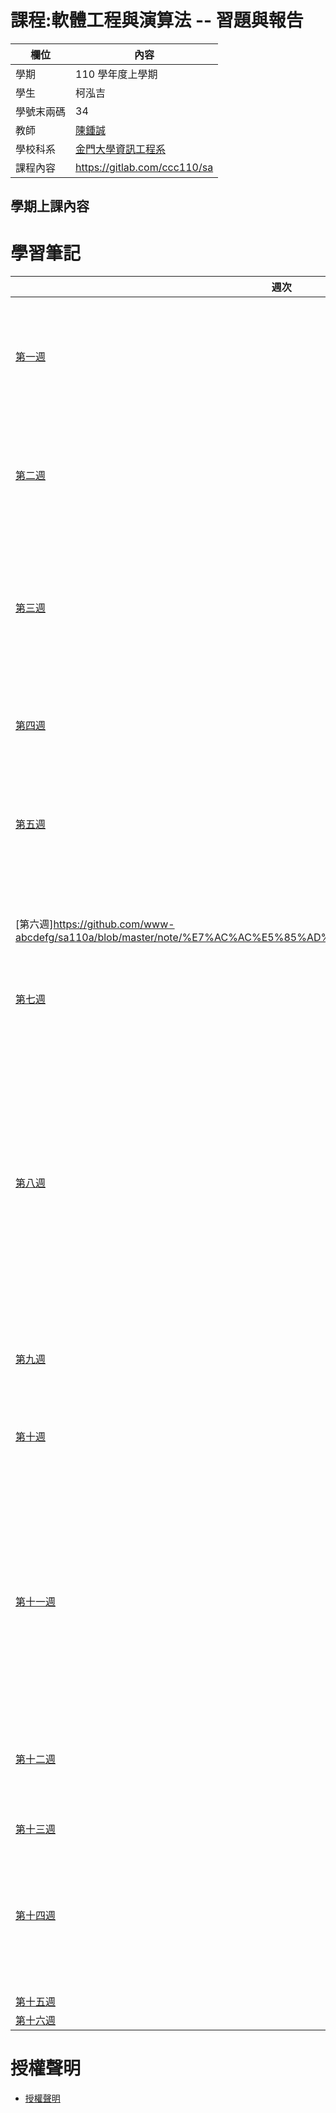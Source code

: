 # 課程:軟體工程與演算法 -- 習題與報告

欄位 | 內容
-----|--------
學期 | 110 學年度上學期
學生 |  柯泓吉
學號末兩碼 | 34
教師 | [陳鍾誠](https://www.nqu.edu.tw/educsie/index.php?act=blog&code=list&ids=4)
學校科系 | [金門大學資訊工程系](https://www.nqu.edu.tw/educsie/index.php)
課程內容 | https://gitlab.com/ccc110/sa

## 學期上課內容
# 學習筆記
週次 | 日期 | 內容
---- | ---- | ----
[第一週](https://github.com/www-abcdefg/sa110a/blob/master/note/%E7%AC%AC%E4%B8%80%E9%80%B1%E7%AD%86%E8%A8%98.md) | 20210225 | 軟體工程<br>  演算法<br>  作業系統<br>  Big-O<br>  瀑布模型<br>  設置SSH-key<br>  參考資料 <br>
[第二週](https://github.com/www-abcdefg/sa110a/blob/master/note/%E7%AC%AC%E4%BA%8C%E9%80%B1%E7%AD%86%E8%A8%98.md) | 20210304 | 紅黑樹<br> 巴斯卡三角形<br> 費氏數列<br> Float和Double<br> TDD & BDD<br> 參考資料<br>
[第三週](https://github.com/www-abcdefg/sa110a/blob/master/note/%E7%AC%AC%E4%B8%89%E9%80%B1%E7%AD%86%E8%A8%98.md) | 20210311 | 正規軍 (瀑布模式)<br> 特種部隊 (螺旋模式)<br>  git flow<br> github flow操作步驟<br>  git branch<br> 專案同步<br> 參考資料<br>
[第四週](https://github.com/www-abcdefg/sa110a/blob/master/note/%E7%AC%AC%E5%9B%9B%E9%80%B1%E7%AD%86%E8%A8%98.md) | 20210318 | pull request步驟<br> 發佈到deno<br> git tag<br> 參考資料<br> 
[第五週](https://github.com/www-abcdefg/sa110a/blob/master/note/%E7%AC%AC%E4%BA%94%E9%80%B1%E7%AD%86%E8%A8%98.md) | 20210326 | 亂數 <br> 雜湊<br>  雜湊值必須符合兩個主要條件<br>  區塊鏈<br>  參考資料<br> 
[第六週]https://github.com/www-abcdefg/sa110a/blob/master/note/%E7%AC%AC%E5%85%AD%E9%80%B1%E7%AD%86%E8%A8%98.md) | 20210401 | 偽隨機性<br> 蒙地卡羅法<br> 馬可夫鏈 (Markov chain)<br> 數學架構<br>參考資料<br>
[第七週](https://github.com/www-abcdefg/sa110a/blob/master/note/%E7%AC%AC%E4%B8%83%E5%91%A8%E7%AD%86%E8%A8%98.md) | 20210415 | 軟體專案<br>系統分析<br>
[第八週](https://github.com/www-abcdefg/sa110a/blob/master/note/%E7%AC%AC%E5%85%AB%E9%80%B1%E7%AD%86%E8%A8%98.md) | 20210415 | 學習電腦運作原理依序課程<br> CMOS<br> CMOS與BIOS的關係<br> 人腦設計IC的過程<br> 軟硬體協同設計<br> FGPA<br> IC為下列三列<br> Quine-McCluskey (QM) Method<br> Heuristic Espresso Method<br> Physical Design Automation<br> 參考資料<br>
[第九週](https://github.com/www-abcdefg/sa110a/blob/master/note/%E7%AC%AC%E4%B9%9D%E9%80%B1%E7%AD%86%E8%A8%98.md) | 20210422 | 
[第十週](https://github.com/www-abcdefg/sa110a/blob/master/note/%E7%AC%AC%E5%8D%81%E9%80%B1%E7%AD%86%E8%A8%98.md) | 20210429 | 作業系統<br> 臨界區間<br> RISC-V<br> xv6 的檔案系統有七個層次<br> inode 的結構<br> 參考資料<br>
[第十一週](https://github.com/www-abcdefg/sa110a/blob/master/note/%E7%AC%AC%E5%8D%81%E4%B8%80%E9%80%B1%E7%AD%86%E8%A8%98.md) | 20210506 | xv6<br> 行程控制區<br> 呼叫 read() 時，行程會中斷換別人嗎？<br> 時間中斷<br> 死結<br> superblock<br> UNIX 是如何做到一切皆檔案的？<br> 參考資料<br>
[第十二週](https://github.com/www-abcdefg/sa110a/blob/master/note/%E7%AC%AC%E5%8D%81%E4%BA%8C%E9%80%B1%E7%AD%86%E8%A8%98.md) | 20210513 | 避免C語言陷阱的方法<br> MSYS2<br> 基本陷阱<br> 指標陷阱<br> 參數傳遞<br> 提高品質<br> 參考資料<br>
[第十三週]() | 20210520 | 
[第十四週](https://github.com/www-abcdefg/sa110a/blob/master/note/%E7%AC%AC%E5%8D%81%E5%9B%9B%E9%80%B1%E7%AD%86%E8%A8%98.md) | 20210527 | RSA演算法<br> 貪婪演算法<br> 圖形演算法<br> 深度優先搜尋<br> 廣度優先搜尋<br> 最佳優先搜尋<br> 參考資料<br>
[第十五週]() | 20210605 | 
[第十六週]() | 20210610 | 

# 授權聲明
* [授權聲明](https://github.com/www-abcdefg/ai109b/blob/main/LICENSE.md)
